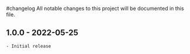 #changelog
All notable changes to this project will be documented in this file.

## 1.0.0 - 2022-05-25
    - Initial release
